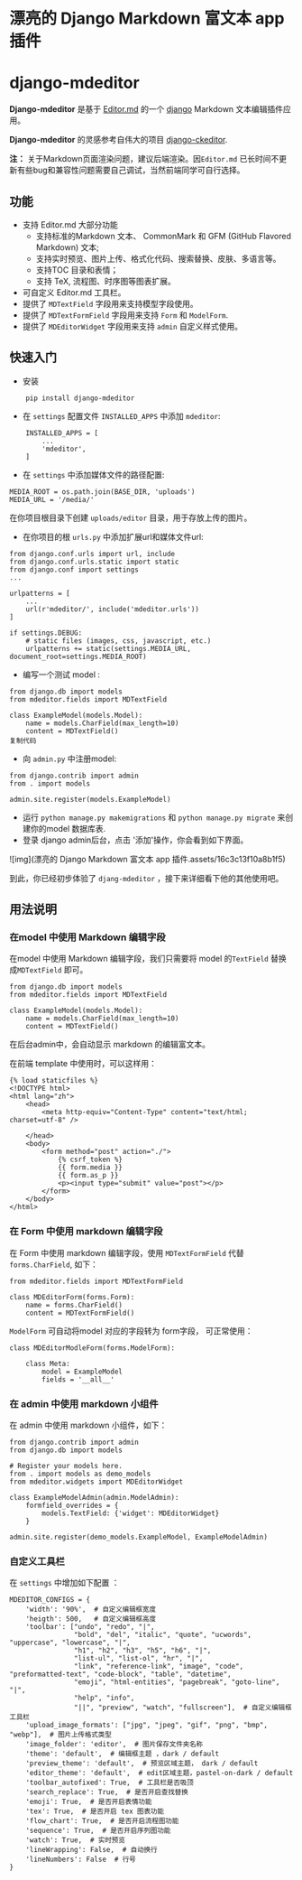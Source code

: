 # 漂亮的 Django Markdown 富文本 app 插件

# django-mdeditor

**Django-mdeditor** 是基于 [Editor.md](https://github.com/pandao/editor.md) 的一个 [django](https://juejin.im/post/djangoproject.com) Markdown 文本编辑插件应用。

**Django-mdeditor** 的灵感参考自伟大的项目 [django-ckeditor](https://github.com/django-ckeditor/django-ckeditor).

**注：** 关于Markdown页面渲染问题，建议后端渲染。因`Editor.md` 已长时间不更新有些bug和兼容性问题需要自己调试，当然前端同学可自行选择。

## 功能

- 支持 Editor.md 大部分功能
  - 支持标准的Markdown 文本、 CommonMark 和 GFM (GitHub Flavored Markdown) 文本;
  - 支持实时预览、图片上传、格式化代码、搜索替换、皮肤、多语言等。
  - 支持TOC 目录和表情；
  - 支持 TeX, 流程图、时序图等图表扩展。
- 可自定义 Editor.md 工具栏。
- 提供了 `MDTextField` 字段用来支持模型字段使用。
- 提供了 `MDTextFormField` 字段用来支持 `Form` 和 `ModelForm`.
- 提供了 `MDEditorWidget` 字段用来支持 `admin` 自定义样式使用。

## 快速入门

- 安装

```
    pip install django-mdeditor
```

- 在 `settings` 配置文件 `INSTALLED_APPS` 中添加 `mdeditor`:

```
    INSTALLED_APPS = [
        ...
        'mdeditor',
    ]
```

- 在 `settings` 中添加媒体文件的路径配置:

```
MEDIA_ROOT = os.path.join(BASE_DIR, 'uploads')
MEDIA_URL = '/media/'
```

在你项目根目录下创建 `uploads/editor` 目录，用于存放上传的图片。

- 在你项目的根 `urls.py` 中添加扩展url和媒体文件url:

```
from django.conf.urls import url, include
from django.conf.urls.static import static
from django.conf import settings
...

urlpatterns = [
    ...
    url(r'mdeditor/', include('mdeditor.urls'))
]

if settings.DEBUG:
    # static files (images, css, javascript, etc.)
    urlpatterns += static(settings.MEDIA_URL, document_root=settings.MEDIA_ROOT)
```

- 编写一个测试 model :

```
from django.db import models
from mdeditor.fields import MDTextField

class ExampleModel(models.Model):
    name = models.CharField(max_length=10)
    content = MDTextField()
复制代码
```

- 向 `admin.py` 中注册model:

```
from django.contrib import admin
from . import models

admin.site.register(models.ExampleModel)
```

- 运行 `python manage.py makemigrations` 和 `python manage.py migrate` 来创建你的model 数据库表.
- 登录 django admin后台，点击 '添加'操作，你会看到如下界面。

![img](漂亮的 Django Markdown 富文本 app 插件.assets/16c3c13f10a8b1f5)

到此，你已经初步体验了 `djang-mdeditor` ，接下来详细看下他的其他使用吧。

## 用法说明

### 在model 中使用 Markdown 编辑字段

在model 中使用 Markdown 编辑字段，我们只需要将 model 的`TextField` 替换成`MDTextField` 即可。

```
from django.db import models
from mdeditor.fields import MDTextField

class ExampleModel(models.Model):
    name = models.CharField(max_length=10)
    content = MDTextField()
```

在后台admin中，会自动显示 markdown 的编辑富文本。

在前端 template 中使用时，可以这样用：

```
{% load staticfiles %}
<!DOCTYPE html>
<html lang="zh">
    <head>
        <meta http-equiv="Content-Type" content="text/html; charset=utf-8" />

    </head>
    <body>
        <form method="post" action="./">
            {% csrf_token %}
            {{ form.media }}
            {{ form.as_p }}
            <p><input type="submit" value="post"></p>
        </form>
    </body>
</html>
```

### 在 Form 中使用 markdown 编辑字段

在 Form 中使用 markdown 编辑字段，使用 `MDTextFormField` 代替 `forms.CharField`, 如下：

```
from mdeditor.fields import MDTextFormField

class MDEditorForm(forms.Form):
    name = forms.CharField()
    content = MDTextFormField()
```

`ModelForm` 可自动将model 对应的字段转为 form字段， 可正常使用：

```
class MDEditorModleForm(forms.ModelForm):

    class Meta:
        model = ExampleModel
        fields = '__all__'
```

### 在 admin 中使用 markdown 小组件

在 admin 中使用 markdown 小组件，如下：

```
from django.contrib import admin
from django.db import models

# Register your models here.
from . import models as demo_models
from mdeditor.widgets import MDEditorWidget

class ExampleModelAdmin(admin.ModelAdmin):
    formfield_overrides = {
        models.TextField: {'widget': MDEditorWidget}
    }

admin.site.register(demo_models.ExampleModel, ExampleModelAdmin)
```

### 自定义工具栏

在 `settings` 中增加如下配置 ：

```
MDEDITOR_CONFIGS = {
    'width': '90%',  # 自定义编辑框宽度
    'heigth': 500,   # 自定义编辑框高度
    'toolbar': ["undo", "redo", "|",
                "bold", "del", "italic", "quote", "ucwords", "uppercase", "lowercase", "|",
                "h1", "h2", "h3", "h5", "h6", "|",
                "list-ul", "list-ol", "hr", "|",
                "link", "reference-link", "image", "code", "preformatted-text", "code-block", "table", "datetime",
                "emoji", "html-entities", "pagebreak", "goto-line", "|",
                "help", "info",
                "||", "preview", "watch", "fullscreen"],  # 自定义编辑框工具栏
    'upload_image_formats': ["jpg", "jpeg", "gif", "png", "bmp", "webp"],  # 图片上传格式类型
    'image_folder': 'editor',  # 图片保存文件夹名称
    'theme': 'default',  # 编辑框主题 ，dark / default
    'preview_theme': 'default',  # 预览区域主题， dark / default
    'editor_theme': 'default',  # edit区域主题，pastel-on-dark / default
    'toolbar_autofixed': True,  # 工具栏是否吸顶
    'search_replace': True,  # 是否开启查找替换
    'emoji': True,  # 是否开启表情功能
    'tex': True,  # 是否开启 tex 图表功能
    'flow_chart': True,  # 是否开启流程图功能
    'sequence': True,  # 是否开启序列图功能
    'watch': True,  # 实时预览
    'lineWrapping': False,  # 自动换行
    'lineNumbers': False  # 行号
}
```